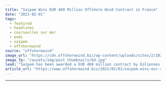 ```yaml
---
title: "Saipem Wins EUR 460 Million Offshore Wind Contract in France"
date: "2021-02-01"
tags: 
  - featured
  - headlines
  - courseulles sur mer
  - eodc
  - saipem
  - offshorewind
source: "offshorewind"
image_url: "https://cdn.offshorewind.biz/wp-content/uploads/sites/2/2021/02/01121007/Saipem-3000_Saipem.jpg"
image_fp: "/assets/img/post_thumbnails/64.jpg"
lead: "Saipem has been awarded a EUR 460 million contract by Eoliennes Offshore du Calvados"
article_url: "https://www.offshorewind.biz/2021/02/01/saipem-wins-eur-460-million-offshore-wind-contract-in-france/"
---
```


---
